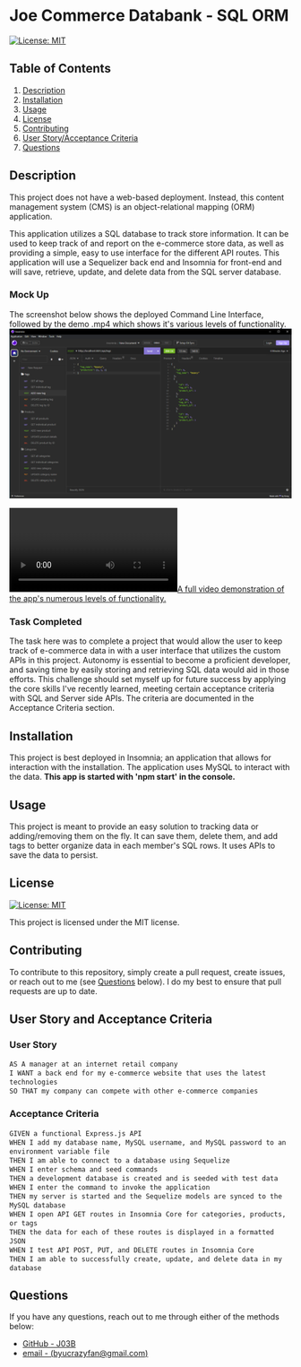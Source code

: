 # Joe Commerce Databank - SQL ORM

[![License: MIT](https://img.shields.io/badge/License-MIT-yellow.svg)](https://opensource.org/licenses/MIT)

## Table of Contents

1. [Description](#description)
2. [Installation](#installation)
3. [Usage](#usage)
4. [License](#license)
5. [Contributing](#contributing)
6. [User Story/Acceptance Criteria](#user-story-and-acceptance-criteria)
7. [Questions](#questions)

## Description

This project does not have a web-based deployment. Instead, this content management system (CMS) is an object-relational mapping (ORM) application.

This application utilizes a SQL database to track store information. It can be used to keep track of and report on the e-commerce store data, as well as providing a simple, easy to use interface for the different API routes. This application will use a Sequelizer back end and Insomnia for front-end and will save, retrieve, update, and delete data from the SQL server database. 

### Mock Up

The screenshot below shows the deployed Command Line Interface, followed by the demo .mp4 which shows it's various levels of functionality.
[![An example of the deployed tool with a sample output already displayed.](./assets/mockup-demo.png)](./assets/mockup-demo.png)

[![A full video demonstration of the app's numerous levels of functionality.](./assets/staffer-tracker-demo.mp4)](./assets/staffer-tracker-demo.mp4)


### Task Completed
The task here was to complete a project that would allow the user to keep track of e-commerce data in with a user interface that utilizes the custom APIs in this project. Autonomy is essential to become a proficient developer, and saving time by easily storing and retrieving SQL data would aid in those efforts. This challenge should set myself up for future success by applying the core skills I've recently learned, meeting certain acceptance criteria with SQL and Server side APIs. The criteria are documented in the Acceptance Criteria section. 

## Installation

This project is best deployed in Insomnia; an application that allows for interaction with the installation. The application uses MySQL to interact with the data. <b>This app is started with 'npm start' in the console.</b>

## Usage

This project is meant to provide an easy solution to tracking data  or adding/removing them on the fly. It can save them, delete them, and add tags to better organize data in each member's SQL rows. It uses APIs to save the data to persist. 

## License

[![License: MIT](https://img.shields.io/badge/License-MIT-yellow.svg)](https://opensource.org/licenses/MIT)

This project is licensed under the MIT license.

## Contributing

To contribute to this repository, simply create a pull request, create issues, or reach out to me (see [Questions](#questions) below). I do my best to ensure that pull requests are up to date. 

## User Story and Acceptance Criteria

### User Story
```
AS A manager at an internet retail company
I WANT a back end for my e-commerce website that uses the latest technologies
SO THAT my company can compete with other e-commerce companies
```

### Acceptance Criteria
```
GIVEN a functional Express.js API
WHEN I add my database name, MySQL username, and MySQL password to an environment variable file
THEN I am able to connect to a database using Sequelize
WHEN I enter schema and seed commands
THEN a development database is created and is seeded with test data
WHEN I enter the command to invoke the application
THEN my server is started and the Sequelize models are synced to the MySQL database
WHEN I open API GET routes in Insomnia Core for categories, products, or tags
THEN the data for each of these routes is displayed in a formatted JSON
WHEN I test API POST, PUT, and DELETE routes in Insomnia Core
THEN I am able to successfully create, update, and delete data in my database
```

## Questions

If you have any questions, reach out to me through either of the methods below:
- [GitHub - J03B](https://github.com/J03B/)
- [email - (byucrazyfan@gmail.com)](mailto:byucrazyfan@gmail.com)
